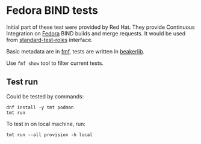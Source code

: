 # Fedora BIND tests

Initial part of these test were provided by Red Hat.
They provide Continuous Integration on [Fedora](https://fedoraproject.org) BIND builds and merge requests.
It would be used from [standard-test-roles](https://docs.fedoraproject.org/en-US/ci/standard-test-roles/) interface.

Basic metadata are in [fmf](https://fmf.readthedocs.io/en/latest/overview.html),
tests are written in [beakerlib](https://github.com/beakerlib/beakerlib).

Use `fmf show` tool to filter current tests.

## Test run

Could be tested by commands:

    dnf install -y tmt podman
    tmt run

To test in on local machine, run:

    tmt run --all provision -h local
